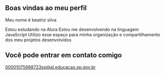 ## Boas vindas ao meu perfil 

Meu nome é beatriz silva

Estou estudando na Alura
Estou me desenvolvendo na linguagem JavaScript
Utilizo esse espaço para minha organização e compartilhamento dos meu projetos desenvolvidos

## Você pode entrar em contato comigo

00001075688723sp@al.educacao.sp.gov.br

